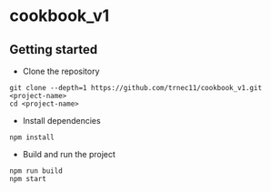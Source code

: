 # cookbook_v1

## Getting started

* Clone the repository
```
git clone --depth=1 https://github.com/trnec11/cookbook_v1.git <project-name>
cd <project-name>
```

* Install dependencies
```
npm install
```
* Build and run the project
```
npm run build
npm start
```